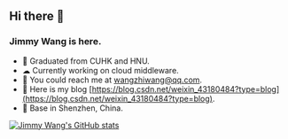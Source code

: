 ## Hi there 👋
### Jimmy Wang is here.
- 🔭 Graduated from CUHK and HNU.
- ☁  Currently working on cloud middleware.
- 📩 You could reach me at wangzhiwang@qq.com.
- 👯 Here is my blog [https://blog.csdn.net/weixin_43180484?type=blog](https://blog.csdn.net/weixin_43180484?type=blog).
- 🌱 Base in Shenzhen, China.
<div>
  
  [![Jimmy Wang's GitHub stats](https://github-readme-stats.vercel.app/api?username=jimmywang6)](https://github.com/jimmywang6/github-readme-stats)
  
</div>  

